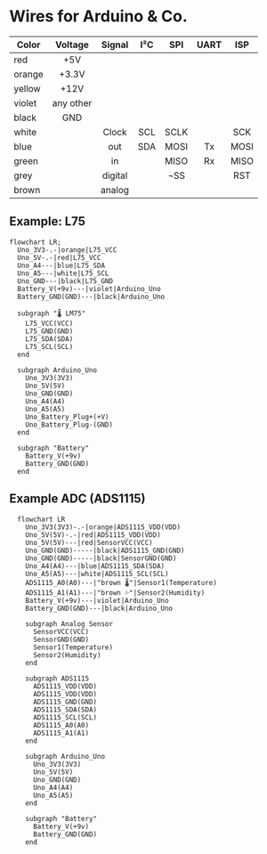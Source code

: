 # Wires for Arduino & Co.

| Color  |Voltage  |Signal |I²C|SPI |UART|ISP |
|--------|:-------:|:-----:|:-:|:--:|:--:|:--:|
|red     |+5V      |       |   |    |    |    |
|orange  |+3.3V    |       |   |    |    |    |
|yellow  |+12V     |       |   |    |    |    |
|violet  |any other|       |   |    |    |    |
|black   |GND      |       |   |    |    |    |
|white   |         |Clock  |SCL|SCLK|    |SCK |
|blue    |         |out    |SDA|MOSI|Tx  |MOSI|
|green   |         |in     |   |MISO|Rx  |MISO|
|grey    |         |digital|   |¬SS |    |RST |
|brown   |         |analog |   |    |    |    |


## Example: L75

```mermaid
flowchart LR;
  Uno_3V3-.-|orange|L75_VCC
  Uno_5V-.-|red|L75_VCC
  Uno_A4---|blue|L75_SDA
  Uno_A5---|white|L75_SCL
  Uno_GND---|black|L75_GND
  Battery_V(+9v)---|violet|Arduino_Uno
  Battery_GND(GND)---|black|Arduino_Uno
  
  subgraph "🌡️ LM75"
    L75_VCC(VCC)
    L75_GND(GND)
    L75_SDA(SDA)
    L75_SCL(SCL)
  end

  subgraph Arduino_Uno
    Uno_3V3(3V3)
    Uno_5V(5V)
    Uno_GND(GND)
    Uno_A4(A4)
    Uno_A5(A5)
    Uno_Battery_Plug+(+V)
    Uno_Battery_Plug-(GND)
  end

  subgraph "Battery"
    Battery_V(+9v)
    Battery_GND(GND)
  end
 ```

## Example ADC (ADS1115)

```mermaid
  flowchart LR
    Uno_3V3(3V3)-.-|orange|ADS1115_VDD(VDD) 
    Uno_5V(5V)-.-|red|ADS1115_VDD(VDD)
    Uno_5V(5V)---|red|SensorVCC(VCC)
    Uno_GND(GND)-----|black|ADS1115_GND(GND)
    Uno_GND(GND)-----|black|SensorGND(GND)
    Uno_A4(A4)---|blue|ADS1115_SDA(SDA)
    Uno_A5(A5)---|white|ADS1115_SCL(SCL)
    ADS1115_A0(A0)---|"brown 🌡️"|Sensor1(Temperature)
    ADS1115_A1(A1)---|"brown 💦"|Sensor2(Humidity)
    Battery_V(+9v)---|violet|Arduino_Uno
    Battery_GND(GND)---|black|Arduino_Uno

    subgraph Analog Sensor
      SensorVCC(VCC)
      SensorGND(GND)
      Sensor1(Temperature)
      Sensor2(Humidity)
    end

    subgraph ADS1115
      ADS1115_VDD(VDD)
      ADS1115_VDD(VDD)
      ADS1115_GND(GND)
      ADS1115_SDA(SDA)
      ADS1115_SCL(SCL)
      ADS1115_A0(A0)
      ADS1115_A1(A1)
    end

    subgraph Arduino_Uno
      Uno_3V3(3V3)
      Uno_5V(5V)
      Uno_GND(GND)
      Uno_A4(A4)
      Uno_A5(A5)
    end

    subgraph "Battery"
      Battery_V(+9v)
      Battery_GND(GND)
    end
```
